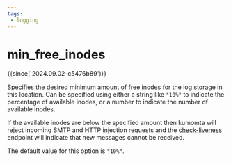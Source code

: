 ```yaml
---
tags:
 - logging
---
```

# min_free_inodes

{{since('2024.09.02-c5476b89')}}

Specifies the desired minimum amount of free inodes for the log storage
in this location.  Can be specified using either a string like `"10%"` to
indicate the percentage of available inodes, or a number to indicate the
number of available inodes.

If the available inodes are below the specified amount then kumomta will
reject incoming SMTP and HTTP injection requests and the
[check-liveness](../../rapidoc.md/#get-/api/check-liveness/v1) endpoint will indicate
that new messages cannot be received.

The default value for this option is `"10%"`.


